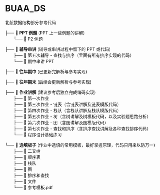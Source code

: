 # BUAA_DS

北航数据结构部分参考代码

├── 📁 **PPT 例题** (PPT 上一些例题的讲解)  
&emsp;&emsp;└── 📁 P2 例题  

├── 📁 **辅导串讲** (辅导或串讲过程中留下的 PPT 或代码)  
&emsp;&emsp;├── 📁 第五次辅导 - 查找与排序（里面有所有排序实现的代码）  
&emsp;&emsp;└── 📄 期中串讲 PPT  

├── 📁 **往年期中** (已更新完解析与参考实现)  

├── 📁 **往年期末** (后续会更新解析与参考实现)  

├── 📁 **作业讲解** (建议参考后独立完成编码实现)  
&emsp;&emsp;├── 📁 第一次作业  
&emsp;&emsp;├── 📁 第三次作业 - 链表（含链表讲解及链表模版代码）  
&emsp;&emsp;├── 📁 第四次作业 - 栈队（含栈队讲解及栈队模版代码）  
&emsp;&emsp;├── 📁 第五次作业 - 树（含树讲解及树模板代码，以及实验题思路分析）  
&emsp;&emsp;├── 📁 第六次作业 - 图（含图讲解及图模版代码）  
&emsp;&emsp;├── 📁 第七次作业 - 查找和排序（含排序查找讲解及各种查找排序代码）  
&emsp;&emsp;└── 📁 程序设计基础练习  

└── 📁 **选填板子** (作业中选填的常用模板，最好掌握原理，代码只用来以防万一)  
&emsp;&emsp;├── 📁 二叉树  
&emsp;&emsp;├── 📁 顺序表  
&emsp;&emsp;├──  📁 栈队  
&emsp;&emsp;├── 📁 图  
&emsp;&emsp;├── 📁 排序和查找  
&emsp;&emsp;├── 📁 文件  
&emsp;&emsp;└── 📄 参考模板.pdf  
